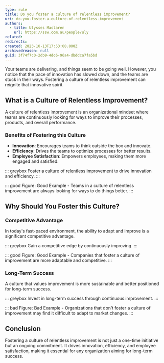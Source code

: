 ```yaml
---
type: rule
title: Do you foster a culture of relentless improvement?
uri: do-you-foster-a-culture-of-relentless-improvement
authors:
  - title: Ulysses Maclaren
    url: https://ssw.com.au/people/uly
related:
redirects:
created: 2023-10-13T17:53:00.000Z
archivedreason: null
guid: 3f74f7c0-2db9-4dc6-96a4-dbddca7fa5bd
---
```

Your teams are delivering, and things seem to be going well. However, you notice that the pace of innovation has slowed down, and the teams are stuck in their ways. Fostering a culture of relentless improvement can reignite that innovative spirit.

<!--endintro-->

## What is a Culture of Relentless Improvement?

A culture of relentless improvement is an organizational mindset where teams are continuously looking for ways to improve their processes, products, and overall performance.

### Benefits of Fostering this Culture

- **Innovation**: Encourages teams to think outside the box and innovate.
- **Efficiency**: Drives the teams to optimize processes for better results.
- **Employee Satisfaction**: Empowers employees, making them more engaged and satisfied.

::: greybox
Foster a culture of relentless improvement to drive innovation and efficiency.
:::

::: good
Figure: Good Example - Teams in a culture of relentless improvement are always looking for ways to do things better.
:::

## Why Should You Foster this Culture?

### Competitive Advantage

In today's fast-paced environment, the ability to adapt and improve is a significant competitive advantage.

::: greybox
Gain a competitive edge by continuously improving.
:::

::: good
Figure: Good Example - Companies that foster a culture of improvement are more adaptable and competitive.
:::

### Long-Term Success

A culture that values improvement is more sustainable and better positioned for long-term success.

::: greybox
Invest in long-term success through continuous improvement.
:::

::: bad
Figure: Bad Example - Organizations that don't foster a culture of improvement may find it difficult to adapt to market changes.
:::

## Conclusion

Fostering a culture of relentless improvement is not just a one-time initiative but an ongoing commitment. It drives innovation, efficiency, and employee satisfaction, making it essential for any organization aiming for long-term success.
